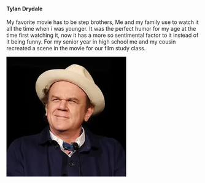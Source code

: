 #### Tylan Drydale

My favorite movie has to be step brothers, Me and my family use to watch it all the time when i was younger. It was the perfect humor for my age at the time first watching it, now it has a more so sentimental factor to it instead of it being funny. For my senior year in high school me and my cousin recreated a scene in the movie for our film study class. 

![John C. Reilly](image.png)
